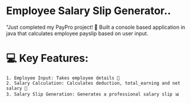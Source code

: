 #  Employee Salary Slip Generator..
   "Just completed my PayPro project! 🚀 Built a console based application in java that calculates employee payslip based on user input. 

 # 💻 Key Features:
    1. Employee Input: Takes employee details 📝
    2. Salary Calculation: Calculates deduction, total_earning and net salary 💸
    3. Salary Slip Generation: Generates a professional salary slip 📊
